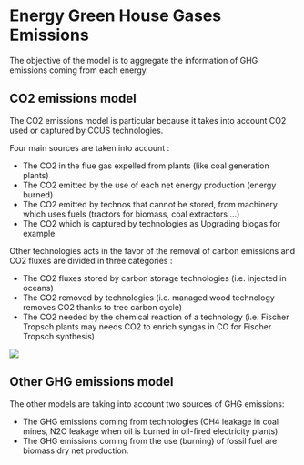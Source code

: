 # Energy Green House Gases Emissions

The objective of the model is to aggregate the information of GHG emissions coming from each energy.


## CO2 emissions model

The CO2 emissions model is particular because it takes into account CO2 used or captured by CCUS technologies.

Four main sources are taken into account :
- The CO2 in the flue gas expelled from plants (like coal generation plants)
- The CO2 emitted by the use of each net energy production (energy burned)
- The CO2 emitted by technos that cannot be stored, from machinery which uses fuels (tractors for biomass, coal extractors ...)
- The CO2 which is captured by technologies as Upgrading biogas for example

Other technologies acts in the favor of the removal of carbon emissions and CO2 fluxes are divided in three categories :
- The CO2 fluxes stored by carbon storage technologies (i.e. injected in oceans)
- The CO2 removed by technologies (i.e. managed wood technology removes CO2 thanks to tree carbon cycle)
- The CO2 needed by the chemical reaction of a technology (i.e. Fischer Tropsch plants may needs CO2 to enrich syngas in CO for Fischer Tropsch synthesis)

![](co2_emissions_model.PNG)

## Other GHG emissions model

The other models are taking into account two sources of GHG emissions:
- The GHG emissions coming from technologies (CH4 leakage in coal mines, N2O leakage when oil is burned in oil-fired electricity plants)
- The GHG emissions coming from the use (burning) of fossil fuel are biomass dry net production.
